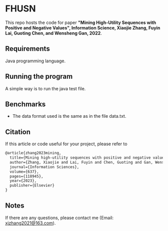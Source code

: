 # FHUSN
This repo hosts the code for paper **"Mining High-Utility Sequences with Positive and Negative Values", Information Science, Xiaojie Zhang, Fuyin Lai, Guoting Chen, and Wensheng Gan, 2022**.

## Requirements
Java programming language.

## Running the program
A simple way is to run the java test file.

## Benchmarks
- The data format used is the same as in the file data.txt.

## Citation
If this article or code useful for your project, please refer to
```xml
@article{zhang2023mining,
  title={Mining high-utility sequences with positive and negative values},
  author={Zhang, Xiaojie and Lai, Fuyin and Chen, Guoting and Gan, Wensheng},
  journal={Information Sciences},
  volume={637},
  pages={118945},
  year={2023},
  publisher={Elsevier}
}
```


## Notes
If there are any questions, please contact me (Email: xjzhang2021@163.com).
